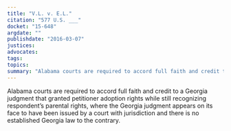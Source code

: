 ```yaml
---
title: "V.L. v. E.L."
citation: "577 U.S. ___"
docket: "15-648"
argdate: ""
publishdate: "2016-03-07"
justices:
advocates:
tags:
topics:
summary: "Alabama courts are required to accord full faith and credit to a Georgia judgment that granted petitioner adoption rights while still recognizing respondent’s parental rights, where the Georgia judgment appears on its face to have been issued by a court with jurisdiction and there is no established Georgia law to the contrary."
---
```

Alabama courts are required to accord full faith and credit to a Georgia judgment that granted petitioner adoption rights while still recognizing respondent’s parental rights, where the Georgia judgment appears on its face to have been issued by a court with jurisdiction and there is no established Georgia law to the contrary.


